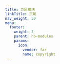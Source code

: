 ```yaml
---
title: 页尾模块
linkTitle: 页尾
nav_weight: 30
menu:
  footer:
    weight: 3
    parent: hb-modules
    params:
      icon:
        vendor: far
        name: copyright
---
```

